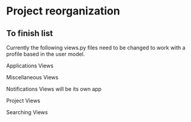 # Project reorganization

## To finish list

Currently the following views.py files need to be changed to work
with a profile based in the user model.

Applications Views

Miscellaneous Views

Notifications Views will be its own app

Project Views

Searching Views